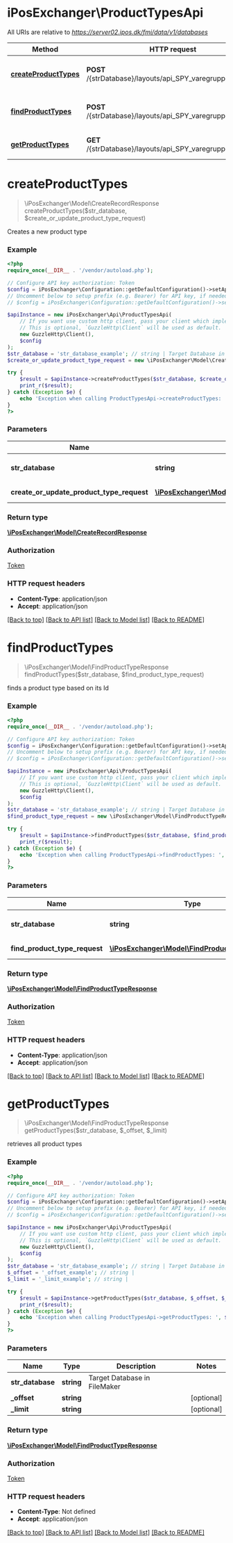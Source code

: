 # iPosExchanger\ProductTypesApi

All URIs are relative to *https://server02.ipos.dk/fmi/data/v1/databases*

Method | HTTP request | Description
------------- | ------------- | -------------
[**createProductTypes**](ProductTypesApi.md#createProductTypes) | **POST** /{strDatabase}/layouts/api_SPY_varegrupper/records | Creates a new product type
[**findProductTypes**](ProductTypesApi.md#findProductTypes) | **POST** /{strDatabase}/layouts/api_SPY_varegrupper/_find | finds a product type based on its Id
[**getProductTypes**](ProductTypesApi.md#getProductTypes) | **GET** /{strDatabase}/layouts/api_SPY_varegrupper/records | retrieves all product types


# **createProductTypes**
> \iPosExchanger\Model\CreateRecordResponse createProductTypes($str_database, $create_or_update_product_type_request)

Creates a new product type

### Example
```php
<?php
require_once(__DIR__ . '/vendor/autoload.php');

// Configure API key authorization: Token
$config = iPosExchanger\Configuration::getDefaultConfiguration()->setApiKey('Authorization', 'YOUR_API_KEY');
// Uncomment below to setup prefix (e.g. Bearer) for API key, if needed
// $config = iPosExchanger\Configuration::getDefaultConfiguration()->setApiKeyPrefix('Authorization', 'Bearer');

$apiInstance = new iPosExchanger\Api\ProductTypesApi(
    // If you want use custom http client, pass your client which implements `GuzzleHttp\ClientInterface`.
    // This is optional, `GuzzleHttp\Client` will be used as default.
    new GuzzleHttp\Client(),
    $config
);
$str_database = 'str_database_example'; // string | Target Database in FileMaker
$create_or_update_product_type_request = new \iPosExchanger\Model\CreateOrUpdateProductTypeRequest(); // \iPosExchanger\Model\CreateOrUpdateProductTypeRequest | Record to be created

try {
    $result = $apiInstance->createProductTypes($str_database, $create_or_update_product_type_request);
    print_r($result);
} catch (Exception $e) {
    echo 'Exception when calling ProductTypesApi->createProductTypes: ', $e->getMessage(), PHP_EOL;
}
?>
```

### Parameters

Name | Type | Description  | Notes
------------- | ------------- | ------------- | -------------
 **str_database** | **string**| Target Database in FileMaker |
 **create_or_update_product_type_request** | [**\iPosExchanger\Model\CreateOrUpdateProductTypeRequest**](../Model/CreateOrUpdateProductTypeRequest.md)| Record to be created | [optional]

### Return type

[**\iPosExchanger\Model\CreateRecordResponse**](../Model/CreateRecordResponse.md)

### Authorization

[Token](../../README.md#Token)

### HTTP request headers

 - **Content-Type**: application/json
 - **Accept**: application/json

[[Back to top]](#) [[Back to API list]](../../README.md#documentation-for-api-endpoints) [[Back to Model list]](../../README.md#documentation-for-models) [[Back to README]](../../README.md)

# **findProductTypes**
> \iPosExchanger\Model\FindProductTypeResponse findProductTypes($str_database, $find_product_type_request)

finds a product type based on its Id

### Example
```php
<?php
require_once(__DIR__ . '/vendor/autoload.php');

// Configure API key authorization: Token
$config = iPosExchanger\Configuration::getDefaultConfiguration()->setApiKey('Authorization', 'YOUR_API_KEY');
// Uncomment below to setup prefix (e.g. Bearer) for API key, if needed
// $config = iPosExchanger\Configuration::getDefaultConfiguration()->setApiKeyPrefix('Authorization', 'Bearer');

$apiInstance = new iPosExchanger\Api\ProductTypesApi(
    // If you want use custom http client, pass your client which implements `GuzzleHttp\ClientInterface`.
    // This is optional, `GuzzleHttp\Client` will be used as default.
    new GuzzleHttp\Client(),
    $config
);
$str_database = 'str_database_example'; // string | Target Database in FileMaker
$find_product_type_request = new \iPosExchanger\Model\FindProductTypeRequest(); // \iPosExchanger\Model\FindProductTypeRequest | Search data

try {
    $result = $apiInstance->findProductTypes($str_database, $find_product_type_request);
    print_r($result);
} catch (Exception $e) {
    echo 'Exception when calling ProductTypesApi->findProductTypes: ', $e->getMessage(), PHP_EOL;
}
?>
```

### Parameters

Name | Type | Description  | Notes
------------- | ------------- | ------------- | -------------
 **str_database** | **string**| Target Database in FileMaker |
 **find_product_type_request** | [**\iPosExchanger\Model\FindProductTypeRequest**](../Model/FindProductTypeRequest.md)| Search data | [optional]

### Return type

[**\iPosExchanger\Model\FindProductTypeResponse**](../Model/FindProductTypeResponse.md)

### Authorization

[Token](../../README.md#Token)

### HTTP request headers

 - **Content-Type**: application/json
 - **Accept**: application/json

[[Back to top]](#) [[Back to API list]](../../README.md#documentation-for-api-endpoints) [[Back to Model list]](../../README.md#documentation-for-models) [[Back to README]](../../README.md)

# **getProductTypes**
> \iPosExchanger\Model\FindProductTypeResponse getProductTypes($str_database, $_offset, $_limit)

retrieves all product types

### Example
```php
<?php
require_once(__DIR__ . '/vendor/autoload.php');

// Configure API key authorization: Token
$config = iPosExchanger\Configuration::getDefaultConfiguration()->setApiKey('Authorization', 'YOUR_API_KEY');
// Uncomment below to setup prefix (e.g. Bearer) for API key, if needed
// $config = iPosExchanger\Configuration::getDefaultConfiguration()->setApiKeyPrefix('Authorization', 'Bearer');

$apiInstance = new iPosExchanger\Api\ProductTypesApi(
    // If you want use custom http client, pass your client which implements `GuzzleHttp\ClientInterface`.
    // This is optional, `GuzzleHttp\Client` will be used as default.
    new GuzzleHttp\Client(),
    $config
);
$str_database = 'str_database_example'; // string | Target Database in FileMaker
$_offset = '_offset_example'; // string | 
$_limit = '_limit_example'; // string | 

try {
    $result = $apiInstance->getProductTypes($str_database, $_offset, $_limit);
    print_r($result);
} catch (Exception $e) {
    echo 'Exception when calling ProductTypesApi->getProductTypes: ', $e->getMessage(), PHP_EOL;
}
?>
```

### Parameters

Name | Type | Description  | Notes
------------- | ------------- | ------------- | -------------
 **str_database** | **string**| Target Database in FileMaker |
 **_offset** | **string**|  | [optional]
 **_limit** | **string**|  | [optional]

### Return type

[**\iPosExchanger\Model\FindProductTypeResponse**](../Model/FindProductTypeResponse.md)

### Authorization

[Token](../../README.md#Token)

### HTTP request headers

 - **Content-Type**: Not defined
 - **Accept**: application/json

[[Back to top]](#) [[Back to API list]](../../README.md#documentation-for-api-endpoints) [[Back to Model list]](../../README.md#documentation-for-models) [[Back to README]](../../README.md)

